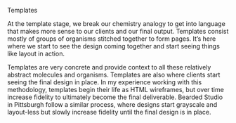 Templates

At the template stage, we break our chemistry analogy to get into language that makes more sense to our clients and our final
output. Templates consist mostly of groups of organisms stitched together to form pages. It’s here where we start to see the
design coming together and start seeing things like layout in action.

Templates are very concrete and provide context to all these relatively abstract molecules and organisms. Templates are also
where clients start seeing the final design in place. In my experience working with this methodology, templates begin their life
as HTML wireframes, but over time increase fidelity to ultimately become the final deliverable. Bearded Studio in Pittsburgh
follow a similar process, where designs start grayscale and layout-less but slowly increase fidelity until the final design is
in place.